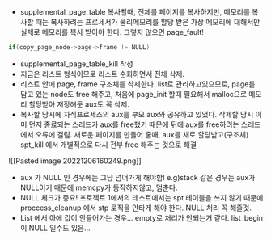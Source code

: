 - supplemental_page_table 복사할때, 전체를 페이지를 복사하지만, 메모리를 복사할 때는 복사하려는 프로세서가 물리메모리를 할당 받은 가상 메모리에 대해서만 실제로 메모리를 복사 받아야 한다. 그렇지 않으면 page_fault! 
``` c
if(copy_page_node->page->frame != NULL) 
```


- supplemental_page_table_kill 작성
- 지금은 리스트 형식이므로 리스트 순회하면서 전체 삭제.
- 리스트 안에 page, frame 구조체를 삭제한다. list로 관리하고있으므로, page를 담고 있는 node도 free 해주고, 처음에 page_init 할때 필요해서 malloc으로 메모리 할당받아 저장해둔 aux도 꼭 삭제.
- 복사할 당시에 자식프로세스의 aux를 부모 aux와 공유하고 있었다. 삭제할 당시 이미 먼저 종료되는 스레드가 aux를 free했기 때문에 뒤에 aux를 free하려는 스레드에서 오류에 걸림. 새로운 페이지를 만들어 줄때, aux를 새로 할당받고(구조체) spt_kill 에서 개별적으로 다시 전부 free 해주는 것으로 해결

![[Pasted image 20221206160249.png]]
- aux 가 NULL 인 경우에는 그냥 넘어가게 해야함! e.g)stack 같은 경우는 aux가 NULL이기 때문에 memcpy가 동작하지않고, 멈춘다.
- NULL 체크가 중요! 프로젝트 1에서의 테스트에서는 spt 테이블을 쓰지 않기 때문에 proccess_cleanup 에서 stp 로직을 안타게 해야 한다. NULL 처리 꼭 해줄것.
- List 에서 아에 값이 안들어가는 경우... empty로 처리가 안되는거 같다. list_begin이 NULL 일수도 있음...